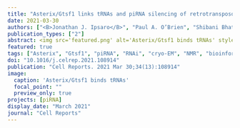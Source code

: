 ```yaml
---
title: "Asterix/Gtsf1 links tRNAs and piRNA silencing of retrotransposons"
date: 2021-03-30
authors: ["<B>Jonathan J. Ipsaro</B>", "Paul A. O’Brien", "Shibani Bhattacharya", "Arthur G. Palmer III", "Leemor Joshua-Tor"]
publication_types: ["2"]
abstract: <img src='featured.png' alt='Asterix/Gtsf1 binds tRNAs' style='width:50%;float:right'>The Piwi-interacting RNA (piRNA) pathway safeguards genomic integrity by silencing transposable elements (transposons) in the germline. While Piwi is the central piRNA factor, others including Asterix/Gtsf1 have also been demonstrated to be critical for effective silencing. Here, using enhanced crosslinking and immunoprecipitation (eCLIP) with a custom informatic pipeline, we show that Asterix/Gtsf1 specifically binds tRNAs in cellular contexts. We determined the structure of mouse Gtsf1 by NMR spectroscopy and identified the RNA-binding interface on the protein's first zinc finger, which was corroborated by biochemical analysis as well as cryo-EM structures of Gtsf1 in complex with co-purifying tRNA. Consistent with the known dependence of long terminal repeat (LTR) retrotransposons on tRNA primers, we demonstrate that LTR retrotransposons are, in fact, preferentially de-repressed in Asterix mutants. Together, these findings link Asterix/Gtsf1, tRNAs, and LTR retrotransposon silencing and suggest that Asterix exploits tRNA dependence to identify transposon transcripts and promote piRNA silencing.
featured: true
tags: ["Asterix", "Gtsf1", "piRNA", "RNAi", "cryo-EM", "NMR", "bioinformatics", "next-gen sequencing"]
doi: "10.1016/j.celrep.2021.108914"
publication: "Cell Reports. 2021 Mar 30;34(13):108914"
image:
  caption: 'Asterix/Gtsf1 binds tRNAs'
  focal_point: ""
  preview_only: true
projects: [piRNA]
display_date: "March 2021"
journal: "Cell Reports"
---
```


